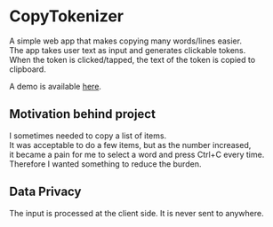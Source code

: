 # CopyTokenizer
A simple web app that makes copying many words/lines easier. \
The app takes user text as input and generates clickable tokens.\
When the token is clicked/tapped, the text of the token is copied to clipboard.

A demo is available [here](https://lulkafe.github.io/CopyTokenizer/).

## Motivation behind project
I sometimes needed to copy a list of items. \
It was acceptable to do a few items, but as the number increased, \
it became a pain for me to select a word and press Ctrl+C every time. \
Therefore I wanted something to reduce the burden. 

## Data Privacy
The input is processed at the client side. It is never sent to anywhere. 
